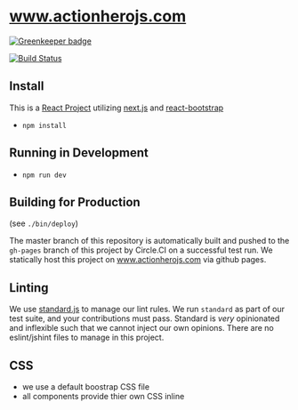 # www.actionherojs.com

[![Greenkeeper badge](https://badges.greenkeeper.io/Actionhero/www.actionherojs.com.svg)](https://greenkeeper.io/)

[![Build Status](https://circleci.com/gh/Actionhero/www.actionherojs.com.png)](https://circleci.com/gh/Actionhero/www.actionherojs.com)

## Install
This is a [React Project](https://facebook.github.io/react/) utilizing [next.js](https://github.com/zeit/next.js/) and [react-bootstrap](https://react-bootstrap.github.io/)

- `npm install`

## Running in Development
- `npm run dev`

## Building for Production

(see `./bin/deploy`)

The master branch of this repository is automatically built and pushed to the `gh-pages` branch of this project by Circle.CI on a successful test run.  We statically host this project on www.actionherojs.com via github pages.

## Linting

We use [standard.js](https://standardjs.com) to manage our lint rules.  We run `standard` as part of our test suite, and your contributions must pass.  Standard is *very* opinionated and inflexible such that we cannot inject our own opinions.  There are no eslint/jshint files to manage in this project.

## CSS
- we use a default boostrap CSS file
- all components provide thier own CSS inline


